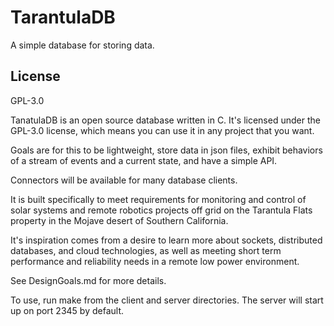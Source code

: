 # TarantulaDB
A simple database for storing data.

## License
GPL-3.0

TanatulaDB is an open source database written in C.  It's licensed under the GPL-3.0 license, which means you can use it in any project that you want.

Goals are for this to be lightweight, store data in json files, exhibit behaviors of a stream of events and a current state, and have a simple API.

Connectors will be available for many database clients.

It is built specifically to meet requirements for monitoring and control of solar systems and remote robotics projects off grid on the Tarantula Flats property in the Mojave desert of Southern California.

It's inspiration comes from a desire to learn more about sockets, distributed databases, and cloud technologies, as well as meeting short term performance and reliability needs in a remote low power environment.

See DesignGoals.md for more details.

To use, run make from the client and server directories.  The server will start up on port 2345 by default.
